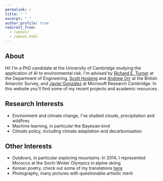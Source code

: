 ```yaml
---
permalink: /
title: " "
excerpt: " "
author_profile: true
redirect_from: 
  - /about/
  - /about.html
---
```


About
----

Hi! I'm a PhD candidate at the University of Cambridge studying the application of AI to environmental risk. I'm advised by [Richard E. Turner](https://cbl.eng.cam.ac.uk/people/ret26/) at the Department of Engineering, [Scott Hosking](https://scotthosking.com) and [Andrew Orr](https://www.bas.ac.uk/profile/anmcr/) at the British Antarctic Survey, and [Javier González](https://javiergonzalezh.github.io) at Microsoft Research Cambridge. In this website you'll find some of my recent projects and academic resources.

Research Interests
----

* Environment and climate change, I've studied clouds, precipitation and wildfires
* Machine learning, in particular the Bayesian kind
* Climate policy, including climate adaptation and decarbonisation

Other Interests
---

* Outdoors, in particular exploring mountains. In 2014, I represented Morocco at the Sochi Winter Olympics in alpine skiing
* Korean poetry, check out some of my translations [here](https://www.instagram.com/seoulsubwaypoems)
* Photography, many pictures with questionable artisitic merit
